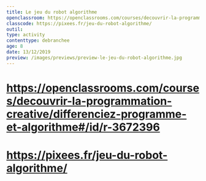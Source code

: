```yaml
---
title: Le jeu du robot algorithme
openclassroom: https://openclassrooms.com/courses/decouvrir-la-programmation-creative/differenciez-programme-et-algorithme#/id/r-3672396 
classcode: https://pixees.fr/jeu-du-robot-algorithme/
outil: 
type: activity
contenttype: debranchee
age: 8
date: 13/12/2019
preview: /images/previews/preview-le-jeu-du-robot-algorithme.jpg
---
```


# https://openclassrooms.com/courses/decouvrir-la-programmation-creative/differenciez-programme-et-algorithme#/id/r-3672396
# https://pixees.fr/jeu-du-robot-algorithme/